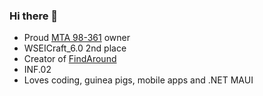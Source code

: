 ### Hi there 👋

- Proud [MTA 98-361](https://bit.ly/3e5s0lL) owner
- WSEICraft_6.0 2nd place
- Creator of [FindAround](https://github.com/3-7-Development/fineanswer.git)
- INF.02
- Loves coding, guinea pigs, mobile apps and .NET MAUI



<!--
**gal0wsky/gal0wsky** is a ✨ _special_ ✨ repository because its `README.md` (this file) appears on your GitHub profile.

Here are some ideas to get you started:

- 🔭 I’m currently working on ...
- 🌱 I’m currently learning ...
- 👯 I’m looking to collaborate on ...
- 🤔 I’m looking for help with ...
- 💬 Ask me about ...
- 📫 How to reach me: ...
- 😄 Pronouns: ...
- ⚡ Fun fact: ...
-->
